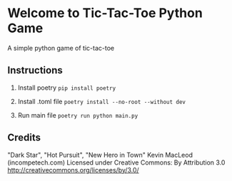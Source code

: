 # Welcome to Tic-Tac-Toe Python Game

A simple python game of tic-tac-toe

## Instructions

 1. Install poetry
`pip install poetry`

 2. Install .toml file
`poetry install --no-root --without dev`

 3. Run main file
`poetry run python main.py`


## Credits

"Dark Star", "Hot Pursuit", "New Hero in Town"
Kevin MacLeod (incompetech.com)
Licensed under Creative Commons: By Attribution 3.0
http://creativecommons.org/licenses/by/3.0/
